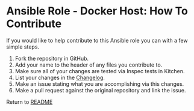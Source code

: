 Ansible Role - Docker Host: How To Contribute
=============================================
If you would like to help contribute to this Ansible role you can with a few simple steps.

1. Fork the repository in GitHub.
2. Add your name to the header of any files you contribute to.
3. Make sure all of your changes are tested via Inspec tests in Kitchen.
4. List your changes in the [Changelog](CHANGELOG.md).
5. Make an issue stating what you are accomplishing via this changes.
6. Make a pull request against the original repository and link the issue.

Return to [README](README.md)
